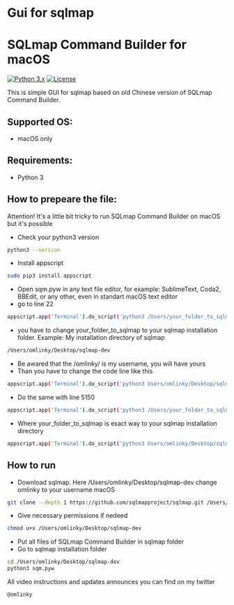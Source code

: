 # Gui for sqlmap
# SQLmap Command Builder for macOS

[![Python 3.x](https://img.shields.io/badge/python-3.x-yellow.svg)](https://www.python.org/) [![License](https://img.shields.io/badge/license-GPLv2-red.svg)](https://github.com/omlinky/sqm_macos/blob/main/LICENSE)

This is simple GUI for sqlmap based on old Chinese version of SQLmap Command Builder.

## Supported OS:

- macOS only

## Requirements:

- Python 3

## How to prepeare the file:

Attention! It's a little bit tricky to run SQLmap Command Builder on macOS but it's possible

- Check your python3 version
```sh
python3 --version
```

- Install appscript
```sh
sudo pip3 install appscript
```

- Open sqm.pyw in any text file editor, for example: SublimeText, Coda2, BBEdit, or any other, even in standart macOS text editor
- go to line 22
```sh
appscript.app('Terminal').do_script('python3 /Users/your_folder_to_sqlmap/sqlmap.py --update')
```
- you have to change your_folder_to_sqlmap to your sqlmap installation folder. Example: My installation directory of sqlmap 
```sh
/Users/omlinky/Desktop/sqlmap-dev
```
- Be awared that the /omlinky/ is my username, you will have yours
- Than you have to change the code line like this
```sh
appscript.app('Terminal').do_script('python3 Users/omlinky/Desktop/sqlmap-dev/sqlmap.py --update')
```
- Do the same with line 5150
```sh
appscript.app('Terminal').do_script('python3 /Users/your_folder_to_sqlmap/sqlmap.py %s' % (self.sqlEdit.get()))
```
- Where your_folder_to_sqlmap is exact way to your sqlmap installation directory
```sh
appscript.app('Terminal').do_script('python3 Users/omlinky/Desktop/sqlmap-dev/sqlmap.py' % (self.sqlEdit.get()))
```

## How to run
- Download sqlmap. Here /Users/omlinky/Desktop/sqlmap-dev change omlinky to your username macOS
```sh
git clone --depth 1 https://github.com/sqlmapproject/sqlmap.git /Users/omlinky/Desktop/sqlmap-dev
```
- Give necessary permissions if nedeed
```sh
chmod u+x /Users/omlinky/Desktop/sqlmap-dev
```
- Put  all files of SQLmap Command Builder in sqlmap folder
- Go to sqlmap installation folder
```sh
cd /Users/omlinky/Desktop/sqlmap-dev
python3 sqm.pyw
```

All video instructions and updates announces you can find on my twitter 
```sh
@omlinky
```
